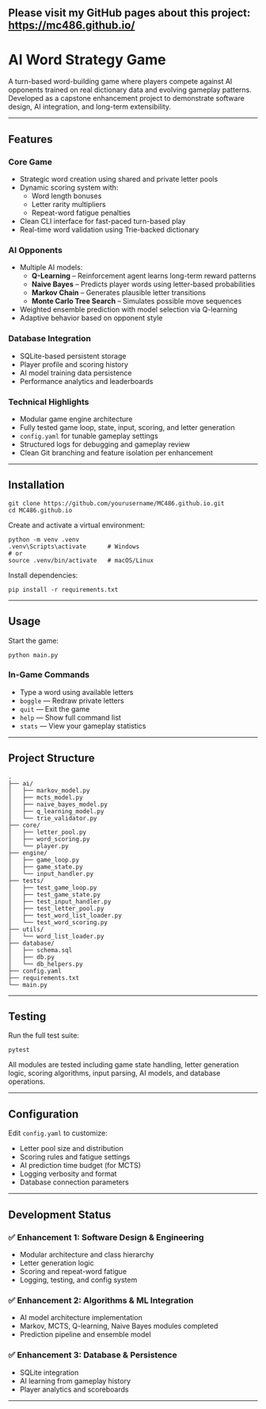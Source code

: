 ## Please visit my GitHub pages about this project:  https://mc486.github.io/


# AI Word Strategy Game

A turn-based word-building game where players compete against AI opponents trained on real dictionary data and evolving gameplay patterns. Developed as a capstone enhancement project to demonstrate software design, AI integration, and long-term extensibility.

---

##  Features

###  Core Game
- Strategic word creation using shared and private letter pools
- Dynamic scoring system with:
  - Word length bonuses
  - Letter rarity multipliers
  - Repeat-word fatigue penalties
- Clean CLI interface for fast-paced turn-based play
- Real-time word validation using Trie-backed dictionary

###  AI Opponents
- Multiple AI models:
  - **Q-Learning** – Reinforcement agent learns long-term reward patterns
  - **Naive Bayes** – Predicts player words using letter-based probabilities
  - **Markov Chain** – Generates plausible letter transitions
  - **Monte Carlo Tree Search** – Simulates possible move sequences
- Weighted ensemble prediction with model selection via Q-learning
- Adaptive behavior based on opponent style

###  Database Integration
- SQLite-based persistent storage
- Player profile and scoring history
- AI model training data persistence
- Performance analytics and leaderboards

###  Technical Highlights
- Modular game engine architecture
- Fully tested game loop, state, input, scoring, and letter generation
- `config.yaml` for tunable gameplay settings
- Structured logs for debugging and gameplay review
- Clean Git branching and feature isolation per enhancement

---

##  Installation

```
git clone https://github.com/yourusername/MC486.github.io.git
cd MC486.github.io
```

Create and activate a virtual environment:

```
python -m venv .venv
.venv\Scripts\activate      # Windows
# or
source .venv/bin/activate   # macOS/Linux
```

Install dependencies:

```
pip install -r requirements.txt
```

---

##  Usage

Start the game:

```
python main.py
```

### In-Game Commands
- Type a word using available letters
- `boggle` — Redraw private letters
- `quit` — Exit the game
- `help` — Show full command list
- `stats` — View your gameplay statistics

---

##  Project Structure

```
.
├── ai/
│   ├── markov_model.py
│   ├── mcts_model.py
│   ├── naive_bayes_model.py
│   ├── q_learning_model.py
│   └── trie_validator.py
├── core/
│   ├── letter_pool.py
│   ├── word_scoring.py
│   └── player.py
├── engine/
│   ├── game_loop.py
│   ├── game_state.py
│   └── input_handler.py
├── tests/
│   ├── test_game_loop.py
│   ├── test_game_state.py
│   ├── test_input_handler.py
│   ├── test_letter_pool.py
│   ├── test_word_list_loader.py
│   └── test_word_scoring.py
├── utils/
│   └── word_list_loader.py
├── database/
│   ├── schema.sql
│   ├── db.py
│   └── db_helpers.py
├── config.yaml
├── requirements.txt
└── main.py
```

---

##  Testing

Run the full test suite:

```
pytest
```

All modules are tested including game state handling, letter generation logic, scoring algorithms, input parsing, AI models, and database operations.

---

##  Configuration

Edit `config.yaml` to customize:
- Letter pool size and distribution
- Scoring rules and fatigue settings
- AI prediction time budget (for MCTS)
- Logging verbosity and format
- Database connection parameters

---

##  Development Status

### ✅ Enhancement 1: Software Design & Engineering
-  Modular architecture and class hierarchy
-  Letter generation logic
-  Scoring and repeat-word fatigue
-  Logging, testing, and config system

### ✅ Enhancement 2: Algorithms & ML Integration
-  AI model architecture implementation
-  Markov, MCTS, Q-learning, Naive Bayes modules completed
-  Prediction pipeline and ensemble model

### ✅ Enhancement 3: Database & Persistence
-  SQLite integration
-  AI learning from gameplay history
-  Player analytics and scoreboards

---
